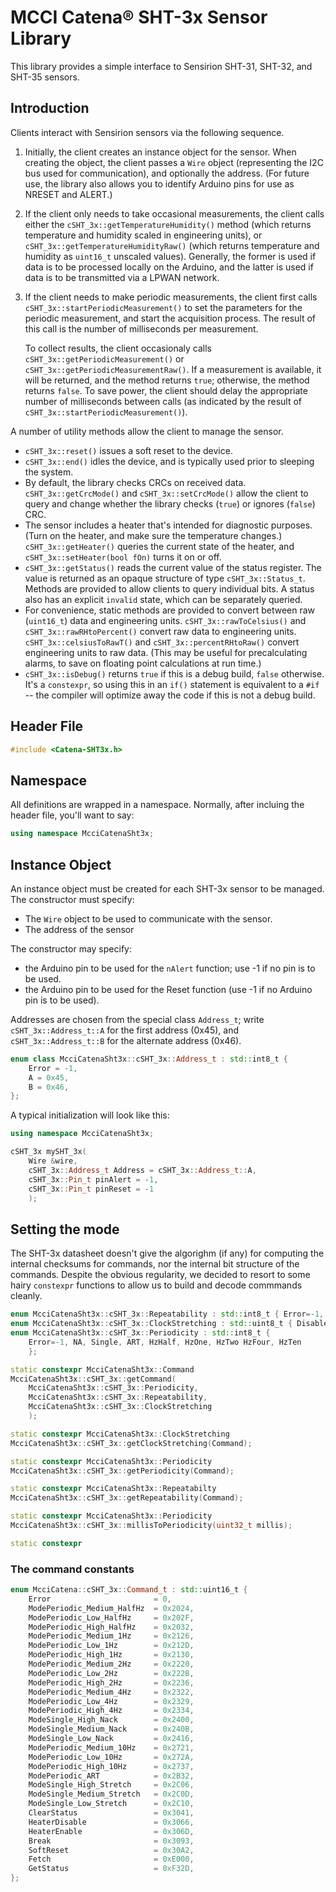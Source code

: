 # MCCI Catena&reg; SHT-3x Sensor Library

This library provides a simple interface to Sensirion SHT-31, SHT-32, and SHT-35 sensors.

## Introduction

Clients interact with Sensirion sensors via the following sequence.

1. Initially, the client creates an instance object for the sensor. When creating the object, the client passes a `Wire` object (representing the I2C bus used for communication), and optionally the address.  (For future use, the library also allows you to identify Arduino pins for use as NRESET and ALERT.)

2. If the client only needs to take occasional measurements, the client calls either the `cSHT_3x::getTemperatureHumidity()` method (which returns temperature and humidity scaled in engineering units), or `cSHT_3x::getTemperatureHumidityRaw()` (which returns temperature and humidity as `uint16_t` unscaled values).  Generally, the former is used if data is to be processed locally on the Arduino, and the latter is used if data is to be transmitted via a LPWAN network.

3. If the client needs to make periodic measurements, the client first calls `cSHT_3x::startPeriodicMeasurement()` to set the parameters for the periodic measurement, and start the acquisition process. The result of this call is the number of milliseconds per measurement.

   To collect results, the client occasionaly calls `cSHT_3x::getPeriodicMeasurement()` or `cSHT_3x::getPeriodicMeasurementRaw()`. If a measurement is available, it will be returned, and the method returns `true`; otherwise, the method returns `false`.  To save power, the client should delay the appropriate number of milliseconds between calls (as indicated by the result of `cSHT_3x::startPeriodicMeasurement()`).

A number of utility methods allow the client to manage the sensor.

- `cSHT_3x::reset()` issues a soft reset to the device.
- `cSHT_3x::end()` idles the device, and is typically used prior to sleeping the system.
- By default, the library checks CRCs on received data. `cSHT_3x::getCrcMode()` and `cSHT_3x::setCrcMode()` allow the client to query and change whether the library checks (`true`) or ignores (`false`) CRC.
- The sensor includes a heater that's intended for diagnostic purposes. (Turn on the heater, and make sure the temperature changes.) `cSHT_3x::getHeater()` queries the current state of the heater, and `cSHT_3x::setHeater(bool fOn)` turns it on or off.
- `cSHT_3x::getStatus()` reads the current value of the status register. The value is returned as an opaque structure of type `cSHT_3x::Status_t`. Methods are provided to allow clients to query individual bits. A status also has an explicit `invalid` state, which can be separately queried.
- For convenience, static methods are provided to convert between raw (`uint16_t`) data and engineering units. `cSHT_3x::rawToCelsius()` and `cSHT_3x::rawRHtoPercent()` convert raw data to engineering units. `cSHT_3x::celsiusToRawT()` and `cSHT_3x::percentRHtoRaw()` convert engineering units to raw data. (This may be useful for precalculating alarms, to save on floating point calculations at run time.)
- `cSHT_3x::isDebug()` returns `true` if this is a debug build, `false` otherwise. It's a `constexpr`, so using this in an `if()` statement is equivalent to a `#if` -- the compiler will optimize away the code if this is not a debug build.

## Header File

```c++
#include <Catena-SHT3x.h>
```

## Namespace

All definitions are wrapped in a namespace. Normally, after incluing the header file, you'll want to say:

```c++
using namespace McciCatenaSht3x;
```

## Instance Object

An instance object must be created for each SHT-3x sensor to be managed. The constructor must specify:

- The `Wire` object to be used to communicate with the sensor.
- The address of the sensor

The constructor may specify:

- the Arduino pin to be used for the `nAlert` function; use -1 if no pin is to be used.
- the Arduino pin to be used for the Reset function (use -1 if no Arduino pin is to be used).

Addresses are chosen from the special class `Address_t`; write `cSHT_3x::Address_t::A` for the first address (0x45), and `cSHT_3x::Address_t::B` for the alternate address (0x46).

```c++
enum class McciCatenaSht3x::cSHT_3x::Address_t : std::int8_t {
    Error = -1,
    A = 0x45,
    B = 0x46,
};
```

A typical initialization will look like this:

```c++
using namespace McciCatenaSht3x;

cSHT_3x mySHT_3x(
    Wire &wire,
    cSHT_3x::Address_t Address = cSHT_3x::Address_t::A,
    cSHT_3x::Pin_t pinAlert = -1,
    cSHT_3x::Pin_t pinReset = -1
    );
```

## Setting the mode

The SHT-3x datasheet doesn't give the algorighm (if any) for computing the internal checksums for commands, nor the internal bit structure of the commands. Despite the obvious regularity, we decided to resort to some hairy `constexpr` functions to allow us to build and decode commmands cleanly.

```c++
enum McciCatenaSht3x::cSHT_3x::Repeatability : std::int8_t { Error=-1, NA, Low, Medium, High };
enum McciCatenaSht3x::cSHT_3x::ClockStretching : std::uint8_t { Disabled, Enabled };
enum McciCatenaSht3x::cSHT_3x::Periodicity : std::int8_t {
    Error=-1, NA, Single, ART, HzHalf, HzOne, HzTwo HzFour, HzTen
    };

static constexpr McciCatenaSht3x::Command
McciCatenaSht3x::cSHT_3x::getCommand(
    McciCatenaSht3x::cSHT_3x::Periodicity,
    McciCatenaSht3x::cSHT_3x::Repeatability,
    McciCatenaSht3x::cSHT_3x::ClockStretching
    );

static constexpr McciCatenaSht3x::ClockStretching
McciCatenaSht3x::cSHT_3x::getClockStretching(Command);

static constexpr McciCatenaSht3x::Periodicity
McciCatenaSht3x::cSHT_3x::getPeriodicity(Command);

static constexpr McciCatenaSht3x::Repeatabilty
McciCatenaSht3x::cSHT_3x::getRepeatability(Command);

static constexpr McciCatenaSht3x::Periodicity
McciCatenaSht3x::cSHT_3x::millisToPeriodicity(uint32_t millis);

static constexpr
```

### The command constants

```c++
enum McciCatena::cSHT_3x::Command_t : std::uint16_t {
    Error                       = 0,
    ModePeriodic_Medium_HalfHz  = 0x2024,
    ModePeriodic_Low_HalfHz     = 0x202F,
    ModePeriodic_High_HalfHz    = 0x2032,
    ModePeriodic_Medium_1Hz     = 0x2126,
    ModePeriodic_Low_1Hz        = 0x212D,
    ModePeriodic_High_1Hz       = 0x2130,
    ModePeriodic_Medium_2Hz     = 0x2220,
    ModePeriodic_Low_2Hz        = 0x222B,
    ModePeriodic_High_2Hz       = 0x2236,
    ModePeriodic_Medium_4Hz     = 0x2322,
    ModePeriodic_Low_4Hz        = 0x2329,
    ModePeriodic_High_4Hz       = 0x2334,
    ModeSingle_High_Nack        = 0x2400,
    ModeSingle_Medium_Nack      = 0x240B,
    ModeSingle_Low_Nack         = 0x2416,
    ModePeriodic_Medium_10Hz    = 0x2721,
    ModePeriodic_Low_10Hz       = 0x272A,
    ModePeriodic_High_10Hz      = 0x2737,
    ModePeriodic_ART            = 0x2B32,
    ModeSingle_High_Stretch     = 0x2C06,
    ModeSingle_Medium_Stretch   = 0x2C0D,
    ModeSingle_Low_Stretch      = 0x2C10,
    ClearStatus                 = 0x3041,
    HeaterDisable               = 0x3066,
    HeaterEnable                = 0x306D,
    Break                       = 0x3093,
    SoftReset                   = 0x30A2,
    Fetch                       = 0xE000,
    GetStatus                   = 0xF32D,
};
```
